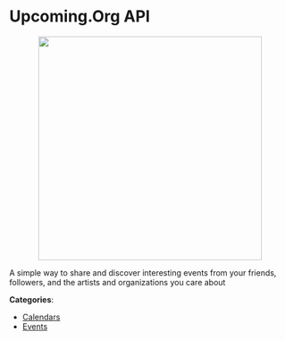 # Upcoming.Org API
<p align="center">
    <img width="400" src="https://raw.githubusercontent.com/apis-list/apis-list/apis/upcoming-org-api/logo_256x256.png" />
</p>

A simple way to share and discover interesting events from your friends, followers, and the artists and organizations you care about



**Categories**:
- [Calendars](https://github.com/apis-list/apis-list#calendars)
- [Events](https://github.com/apis-list/apis-list#events)





